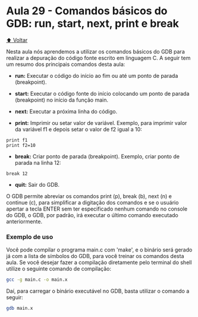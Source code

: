 # Aula 29 - Comandos básicos do GDB: run, start, next, print e break

[:arrow_up: Voltar](https://github.com/Geofisicando/C-orientado-a-testes#%C3%ADndice)

Nesta aula nós aprendemos a utilizar os comandos básicos do GDB para realizar a depuração do código fonte escrito em linguagem C. A seguir tem um resumo dos principais comandos desta aula:

* **run:** Executar o código do início ao fim ou até um ponto de parada (breakpoint).

* **start:** Executar o código fonte do início colocando um ponto de parada (breakpoint) no início da função main.

* **next:** Executar a próxima linha do código.

* **print:** Imprimir ou setar valor de variável. Exemplo, para imprimir valor da variável f1 e depois setar o valor de f2 igual a 10:

```
print f1
print f2=10
```

* **break:** Criar ponto de parada (breakpoint). Exemplo, criar ponto de parada na linha 12:

```
break 12
```

* **quit:** Sair do GDB.

O GDB permite abreviar os comandos print (p), break (b), next (n) e continue (c), para simplificar a digitação dos comandos e se o usuário apertar a tecla ENTER sem ter especificado nenhum comando no console do GDB, o GDB, por padrão, irá executar o último comando executado anteriormente.

### Exemplo de uso

Você pode compilar o programa main.c com 'make', e o binário será gerado já com a lista de símbolos do GDB, para você treinar os comandos desta aula. Se você desejar fazer a compilação diretamente pelo terminal do shell utilize o seguinte comando de compilação:

```sh
gcc -g main.c -o main.x
```

Daí, para carregar o binário executável no GDB, basta utilizar o comando a seguir:

```sh
gdb main.x
```
